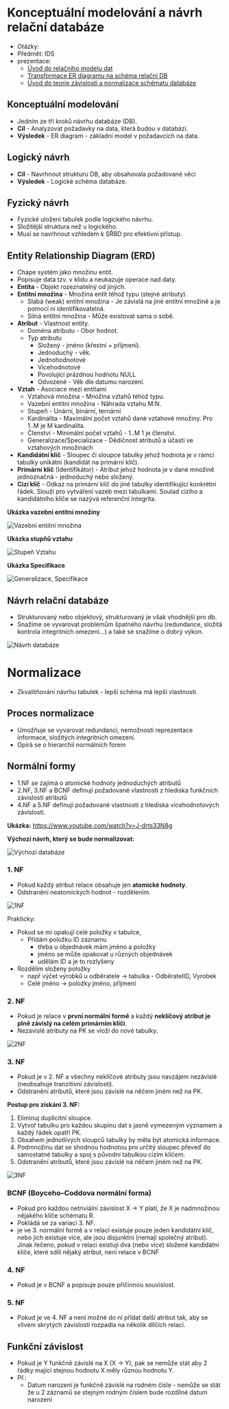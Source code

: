 # Konceptuální modelování a návrh relační databáze
- Otázky:
- Předmět: IDS
- prezentace:
  - [Úvod do relačního modelu dat](https://wis.fit.vutbr.cz/FIT/st/cfs.php.cs?file%3D%2Fcourse%2FIDS-IT%2Flectures%2Fcz%2F3_relmod.pdf%26cid%3D13974)
  - [Transformace ER diagramu na schéma relační DB](https://wis.fit.vutbr.cz/FIT/st/cfs.php.cs?file%3D%2Fcourse%2FIDS-IT%2Flectures%2Fcz%2F4_transformace.pdf%26cid%3D13974)
  - [Úvod do teorie závislostí a normalizace schématu databáze](https://wis.fit.vutbr.cz/FIT/st/cfs.php.cs?file%3D%2Fcourse%2FIDS-IT%2Flectures%2Fcz%2F5_normalizace.pdf%26cid%3D13974)
## Konceptuální modelování 
- Jedním ze tří kroků návrhu databáze (DB).
- **Cíl** - Analyzovat požadavky na data, která budou v databázi. 
- **Výsledek** - ER diagram - základní model v požadavcích na data.

## Logický návrh
- **Cíl** - Navrhnout strukturu DB, aby obsahovala požadované věci
- **Výsledek** - Logické schéma databáze.

## Fyzický návrh 
- Fyzické uložení tabulek podle logického návrhu. 
- Složitější struktura než u logického. 
- Musí se navrhnout vzhledem k SŘBD pro efektivní přístup.

## Entity Relationship Diagram (ERD) 
- Chápe systém jako množinu entit. 
- Popisuje data tzv. v klidu a neukazuje operace nad daty.
- **Entita** - Objekt rozeznatelný od jiných.
- **Entitní množina** - Množina entit téhož typu (stejné atributy).
  - Slabá (weak) entitní množina - Je závislá na jiné entitní množině a je pomocí ní identifikovatelná.
  - Silná entitní množina - Může existovat sama o sobě.
- **Atribut** - Vlastnost entity.
    - Doména atributu - Obor hodnot.
    - Typ atributu
        - Složený - jméno (křestní + příjmení).
        - Jednoduchý - věk.
        - Jednohodnotové
        - Vícehodnotové
        - Povolující prázdnou hodnotu NULL
        - Odvozené - Věk dle datumu narození.
- **Vztah** - Asociace mezi entitami
    - Vztahová množina - Množina vztahů téhož typu.
    - Vazební entitní množina - Náhrada vztahu M:N.
    - Stupeň - Unární, binární, ternární
    - Kardinalita - Maximální počet vztahů dané vztahové množiny. Pro 1..M je M kardinalita.
    - Členství - Minimální počet vztahů - 1..M 1 je členství.
    - Generalizace/Specializace - Dědičnost atributů a účasti ve vztahových množinách
- **Kandidátní klíč** - Sloupec či sloupce tabulky jehož hodnota je v rámci tabulky unikátní (kandidát na primární klíč).
- **Primární klíč** (Identifikátor) - Atribut jehož hodnota je v dané množině jednoznačná - jednoduchý nebo složený.
- **Cizí klíč** - Odkaz na primární klíč do jiné tabulky identifikující konkrétní řádek. Slouží pro vytváření vazeb mezi tabulkami. Soulad cizího a kandidátního klíče se nazývá referenční integrita.

**Ukázka vazební entitní množiny**

![Vazební entitní množina](./Images/35/Vazebni_entitni_mnozina.png)

**Ukázka stupňů vztahu**

![Stupeň Vztahu](./Images/35/stupen_vztahu.png)

**Ukázka Specifikace**

![Generalizace, Specifikace](./Images/35/generalizace_specifikace.png)

## Návrh relační databáze 
- Strukturovaný nebo objektový, strukturovaný je však vhodnější pro db. 
- Snažíme se vyvarovat problémům špatného návrhu (redundance, složitá kontrola integritních omezení…) a také se snažíme o dobrý výkon.

![Návrh databáze](./Images/35/navrh_databaze.png)

# Normalizace 
- Zkvalitňování návrhu tabulek - lepší schéma má lepší vlastnosti.

## Proces normalizace 
- Umožňuje se vyvarovat redundanci, nemožnosti reprezentace informace, složitých integritních omezení. 
- Opírá se o hierarchii normálních forem
## Normální formy 
- 1.NF se zajímá o atomické hodnoty jednoduchých atributů 
- 2.NF, 3.NF a BCNF definují požadované vlastnosti z hlediska funkčních závislostí atributů
- 4.NF a 5.NF definují požadované vlastnosti z hlediska vícehodnotových závislostí.

**Ukázka:** https://www.youtube.com/watch?v=J-drts33N8g

**Výchozí návrh, který se bude normalizovat:**

![Výchozí databáze](./Images/35/0NF.png)

### 1. NF 
- Pokud každý atribut relace obsahuje jen **atomické hodnoty**.
- Odstranění neatomických hodnot - rozdělením.

![1NF](./Images/35/1NF.png)

Prakticky:
- Pokud se mi opakují celé položky v tabulce,
  - Přidám položku ID záznamu
    - třeba u objednávek mám jméno a položky
    - jméno se může opakovat u různých objednávek
    - udělám ID a je to rozlyšeny 
- Rozdělím složeny položky
  - např výčet výrobků u odběratele -> tabulka - OdběratelID, Vyrobek
  - Celé jméno -> položky jméno, přijmení

### 2. NF 
- Pokud je relace v **první normální formě** a každý **neklíčový atribut je plně závislý na celém primárním klíči**.
- Nezávislé atributy na PK se vloží do nové tabulky.

![2NF](./Images/35/2NF.png)

### 3. NF 
- Pokud je v 2. NF a všechny neklíčové atributy jsou navzájem nezávislé (neobsahuje tranzitivní závislosti).
- Odstranění atributů, které jsou závislé na něčem jíném než na PK.

**Postup pro získání 3. NF:**
1. Eliminuj duplicitní sloupce.
2. Vytvoř tabulku pro každou skupinu dat s jasně vymezeným významem a každý řádek opatři PK.
3. Obsahem jednotlivých sloupců tabulky by měla být atomická informace.
4. Podmnožinu dat se shodnou hodnotou pro určitý sloupec převeď do samostatné tabulky a spoj s původní tabulkou cizím klíčem.
5. Odstranění atributů, které jsou závislé na něčem jíném než na PK.

![3NF](./Images/35/3NF.png)

### BCNF (Boyceho–Coddova normální forma)
- Pokud pro každou netriviální závislost X -> Y platí, že X je nadmnožinou nějakého klíče schématu R. 
- Pokládá se za variaci 3. NF.
- je ve 3. normální formě a v relaci existuje pouze jeden kandidátní klíč, nebo jich existuje více, ale jsou disjunktní (nemají společný atribut). Jinak řečeno, pokud v relaci existují dva (nebo více) složené kandidátní klíče, které sdílí nějaký atribut, není relace v BCNF

### 4. NF 
- Pokud je v BCNF a popisuje pouze příčinnou souvislost.
### 5. NF 
- Pokud je ve 4. NF a není možné do ní přidat další atribut tak, aby se vlivem skrytých závislostí rozpadla na několik dílčích relací. 

## Funkční závislost 
- Pokud je Y funkčně závislé na X (X -> Y), pak se nemůže stát aby 2 řádky mající stejnou hodnotu X měly různou hodnotu Y. 
- Př.:
  - Datum narození je funkčně závislé na rodném čísle - nemůže se stát že u 2 záznamů se stejným rodným číslem bude rozdílné datum narození 